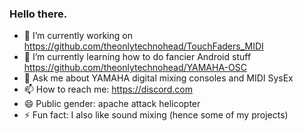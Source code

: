### Hello there.

- 🔭 I’m currently working on https://github.com/theonlytechnohead/TouchFaders_MIDI
- 🌱 I’m currently learning how to do fancier Android stuff https://github.com/theonlytechnohead/YAMAHA-OSC
- 💬 Ask me about YAMAHA digital mixing consoles and MIDI SysEx
- 📫 How to reach me: https://discord.com
- 😄 Public gender: apache attack helicopter
- ⚡ Fun fact: I also like sound mixing (hence some of my projects)
